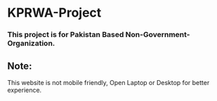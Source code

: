 # KPRWA-Project
### This project is for Pakistan Based Non-Government-Organization.
## Note:
This website is not mobile friendly, Open Laptop or Desktop for better experience.
